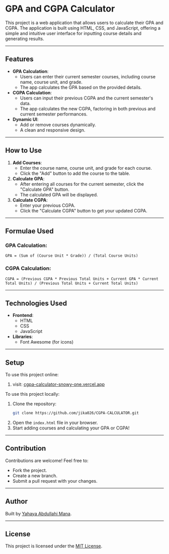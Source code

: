 # GPA and CGPA Calculator

This project is a web application that allows users to calculate their GPA and CGPA. The application is built using HTML, CSS, and JavaScript, offering a simple and intuitive user interface for inputting course details and generating results.

---

## Features

- **GPA Calculation**:
  - Users can enter their current semester courses, including course name, course unit, and grade.
  - The app calculates the GPA based on the provided details.
- **CGPA Calculation**:
  - Users can input their previous CGPA and the current semester's data.
  - The app calculates the new CGPA, factoring in both previous and current semester performances.
- **Dynamic UI**:
  - Add or remove courses dynamically.
  - A clean and responsive design.

---

## How to Use

1. **Add Courses**:
   - Enter the course name, course unit, and grade for each course.
   - Click the "Add" button to add the course to the table.
2. **Calculate GPA**:
   - After entering all courses for the current semester, click the "Calculate GPA" button.
   - The calculated GPA will be displayed.
3. **Calculate CGPA**:
   - Enter your previous CGPA.
   - Click the "Calculate CGPA" button to get your updated CGPA.

---

## Formulae Used

### GPA Calculation:

```text
GPA = (Sum of (Course Unit * Grade)) / (Total Course Units)
```

### CGPA Calculation:

```text
CGPA = (Previous CGPA * Previous Total Units + Current GPA * Current Total Units) / (Previous Total Units + Current Total Units)
```

---

## Technologies Used

- **Frontend**:
  - HTML
  - CSS
  - JavaScript
- **Libraries**:
  - Font Awesome (for icons)

---

## Setup

To use this project online:

1. visit: [cgpa-calculator-snowy-one.vercel.app](https://cgpa-calculator-snowy-one.vercel.app/)

To use this project locally:

1. Clone the repository:
   ```bash
   git clone https://github.com/jika026/CGPA-CALCULATOR.git
   ```
2. Open the `index.html` file in your browser.
3. Start adding courses and calculating your GPA or CGPA!

---

## Contribution

Contributions are welcome! Feel free to:

- Fork the project.
- Create a new branch.
- Submit a pull request with your changes.

---

## Author

Built by [Yahaya Abdullahi Mana](https://github.com/jika026).

---

## License

This project is licensed under the [MIT License](LICENSE).

